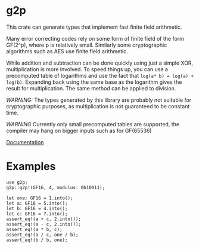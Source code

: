 # g2p

This crate can generate types that implement fast finite field arithmetic.

Many error correcting codes rely on some form of finite field of the form GF(2^p), where
p is relatively small. Similarly some cryptographic algorithms such as AES use finite field
arithmetic.

While addition and subtraction can be done quickly using just a simple XOR, multiplication is
more involved. To speed things up, you can use a precomputed table of logarithms and use the
fact that `log(a* b) = log(a) + log(b)`. Expanding back using the same base as the logarithm
gives the result for multiplication. The same method can be applied to division.

*WARNING:*
The types generated by this library are probably not suitable for cryptographic purposes, as
multiplication is not guaranteed to be constant time.

*WARNING*
Currently only small precomputed tables are supported, the compiler may hang on bigger inputs
such as for GF(65536)

[Documentation](https://docs.rs/g2p)

# Examples

```ignore
use g2p;
g2p::g2p!(GF16, 4, modulus: 0b10011);

let one: GF16 = 1.into();
let a: GF16 = 5.into();
let b: GF16 = 4.into();
let c: GF16 = 7.into();
assert_eq!(a + c, 2.into());
assert_eq!(a - c, 2.into());
assert_eq!(a * b, c);
assert_eq!(a / c, one / b);
assert_eq!(b / b, one);
```
